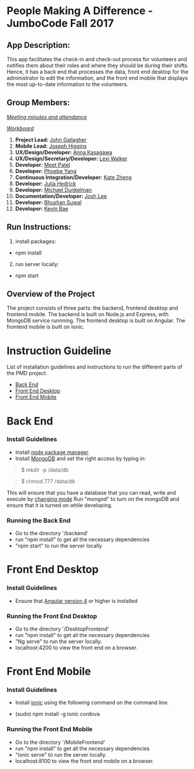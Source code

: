 # People Making A Difference - JumboCode Fall 2017

## App Description:

This app facilitates the check-in and check-out process for volunteers and notifies them about their roles and where they should be during their shifts. Hence, it has a back end that processes the data, front end desktop for the administrator to edit the information, and the front end mobile that displays the most up-to-date information to the volunteers.

## Group Members:
*[Meeting minutes and attendance](https://docs.google.com/document/d/1N00NRzfpxZeS0YZdeWgylskesGnfoaIyY7nKHNsEuiQ/edit?ts=59dc25a2)*

*[Workboard](https://trello.com/b/IyjLEkna/jumbocode-2017-pmd)*

1. **Project Lead:** [John Gallagher](http://www.johnjamesgallagher.com/)
2. **Mobile Lead:** [Joseph Higgins](https://adma.re/)
3. **UX/Design/Developer:** [Anna Kasagawa](http://kasagawa.github.io)
4. **UX/Design/Secretary/Developer:** [Lexi Walker](https://github.com/lexi-walker)
5. **Developer:** [Meet Patel](https://github.com/Meetia)
6. **Developer:** [Phoebe Yang](https://yyang08.github.io)
7. **Continuous Integration/Developer:** [Kate Zheng](https://github.com/katepx2015)
8. **Developer:** [Julia Hedrick](https://github.com/juliahedrick) 
9. **Developer:** [Michael Dunkelman](https://github.com/mdunkelman)
10. **Documentation/Developer:** [Josh Lee](http://joshleetufts.com/)
11. **Developer:** [Bhushan Suwal](https://github.com/bsuwal)
12. **Developer:** [Kevin Bae](https://github.com/kevinbae15)

## Run Instructions:
1. install packages:
- npm install

2. run server locally:
- npm start

## Overview of the Project

The project consists of three parts: the backend, frontend desktop and frontend mobile.
The backend is built on Node.js and Express, with MongoDB service runnning.
The frontend desktop is built on Angular.
The frontend mobile is built on Ionic.

# Instruction Guideline

List of installation guidelines and instructions to run the different parts of the PMD project.

* [Back End](#back-end)
* [Front End Desktop](#front-end-desktop)
* [Front End Mobile](#front-end-mobile)

# Back End

### Install Guidelines

* Install [node package manager](https://www.npmjs.com/get-npm?utm_source=house&utm_medium=homepage&utm_campaign=free%20orgs&utm_term=Install%20npm).
* Install [MongoDB](https://www.mongodb.com/download-center?jmp=homepage#community) and set the right access by typing in:
> $ mkdir -p /data/db

> $ chmod 777 /data/db

This will ensure that you have a database that you can read, write and execute by [changing mode](https://www.computerhope.com/unix/uchmod.htm)
Run "mongod" to turn on the mongoDB and ensure that it is turned on while developing.

### Running the Back End
* Go to the directory '/backend'
* run "npm install" to get all the necessary dependencies
* "npm start" to run the server locally

# Front End Desktop

### Install Guidelines

* Ensure that [Angular version 4](https://angular.io/guide/quickstart) or higher is installed

### Running the Front End Desktop
* Go to the directory '/DesktopFrontend'
* run "npm install" to get all the necessary dependencies
* "Ng serve" to run the server locally.
* localhost:4200 to view the front end on a browser.

# Front End Mobile

### Install Guidelines

* Install [ionic](https://ionicframework.com/docs/intro/installation/) using the following command on the command line.
- (sudo) npm install -g ionic cordova

### Running the Front End Mobile
* Go to the directory '/MobileFrontend'
* run "npm install" to get all the necessary dependencies
* "Ionic serve" to run the server locally.
* localhost:8100 to view the front end mobile on a browser.
